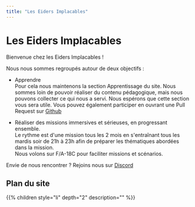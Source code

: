 ```yaml
---
title: "Les Eiders Implacables"
---
```


# Les Eiders Implacables
Bienvenue chez les Eiders Implacables !

Nous nous sommes regroupés autour de deux objectifs : <ul> <li> Apprendre<br/> Pour cela nous maintenons la section Apprentissage du site. Nous sommes loin de pouvoir réaliser du contenu pédagogique, mais nous pouvons collecter ce qui nous a servi. Nous espérons que cette section vous sera utile. Vous pouvez également participer en ouvrant une Pull Request sur [Github](https://github.com/nittch/dcs_linkea_org/)
<li> Réaliser des missions immersives et sérieuses, en progressant ensemble.<br /> Le rythme est d'une mission tous les 2 mois en s'entraînant tous les mardis soir de 21h à 23h afin de préparer les thématiques abordées dans la mission.<br /> Nous volons sur F/A-18C pour faciliter missions et scénarios.
</ul>

Envie de nous rencontrer ? Rejoins nous sur [Discord](https://discord.gg/U26gsSqEgB)

## Plan du site
{{% children style="li" depth="2" description="" %}}

